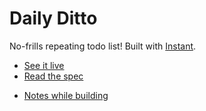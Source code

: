 # Daily Ditto

No-frills repeating todo list! Built with [Instant](https://instantdb.com).

-   [See it live](https://daily-ditto.vercel.app/)
-   [Read the spec](https://paper.dropbox.com/doc/Daily-Ditto-Spec--Bq_1NJ6Mswy3iUVKgE1pqfzvAg-iptOcE8HPXNXw4SMIFNmJ)

*   [Notes while building](https://paper.dropbox.com/doc/Instant-Notes--Bq987QIR8feA8G1~PmYtNFA6Ag-XPuGMBwhxJglH41pAmEMz)
